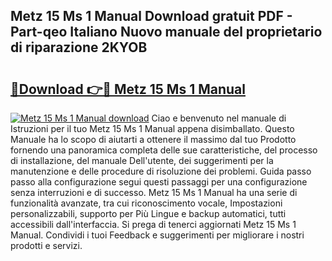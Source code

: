 ## Metz 15 Ms 1 Manual Download gratuit PDF - Part-qeo Italiano Nuovo manuale del proprietario di riparazione 2KYOB

# <h2><a href="http://dfdnwn.blite.top/?on=Metz+15+Ms+1+Manual">🔗Download 👉🔴 Metz 15 Ms 1 Manual</a></h2>

[![Metz 15 Ms 1 Manual download](https://i.imgur.com/lujVjoI.png)](http://dfdnwn.blite.top/?on=Metz+15+Ms+1+Manual)
Ciao e benvenuto nel manuale di Istruzioni per il tuo Metz 15 Ms 1 Manual appena disimballato. Questo Manuale ha lo scopo di aiutarti a ottenere il massimo dal tuo Prodotto fornendo una panoramica completa delle sue caratteristiche, del processo di installazione, del manuale Dell'utente, dei suggerimenti per la manutenzione e delle procedure di risoluzione dei problemi. Guida passo passo alla configurazione segui questi passaggi per una configurazione senza interruzioni e di successo. Metz 15 Ms 1 Manual ha una serie di funzionalità avanzate, tra cui riconoscimento vocale, Impostazioni personalizzabili, supporto per Più Lingue e backup automatici, tutti accessibili dall'interfaccia. Si prega di tenerci aggiornati Metz 15 Ms 1 Manual. Condividi i tuoi Feedback e suggerimenti per migliorare i nostri prodotti e servizi.
